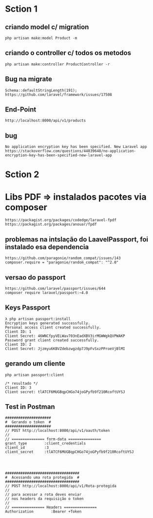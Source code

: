 # Sction 1
## criando model c/ migration
	php artisan make:model Product -m
	
## criando o controller c/ todos os metodos
	php artisan make:controller ProductController -r

## Bug na migrate
	Schema::defaultStringLength(191);
	https://github.com/laravel/framework/issues/17508

## End-Point
	http://localhost:8000/api/v1/products

## bug 
	No application encryption key has been specified. New Laravel app
	https://stackoverflow.com/questions/44839648/no-application-encryption-key-has-been-specified-new-laravel-app



# Sction 2
# Libs PDF => instalados pacotes via composer
    https://packagist.org/packages/codedge/laravel-fpdf
    https://packagist.org/packages/anouar/fpdf
    

## problemas na intslação do LaavelPassport, foi instalado esa dependencia
    https://github.com/paragonie/random_compat/issues/143
    composer.require = "paragonie/random_compat": "^2.0"
## versao do passport
    https://github.com/laravel/passport/issues/644 
    composer require laravel/passport:~4.0
    
## Keys Passport
    λ php artisan passport:install
    Encryption keys generated successfully.
    Personal access client created successfully.
    Client ID: 1
    Client Secret: 46WNCfpyVELWav703nEadXBV3irMGWWgkQVPWAKP
    Password grant client created successfully.
    Client ID: 2
    Client Secret: Jjzmyu6KBVZdebzwgzdp7J9pFvSxzPProeVjBlMI

## gerando um cliente 
    php artisan passport:client
    
    /* resultado */
    Client ID: 3
    Client secret: tlATCF6MUGBqpCHGo74joGPyfb9f210RcoftUYSJ
    

## Test in Postman
    
    #####################
    #  Gerando o token  #
    #####################
    // POST http://localhost:8000/api/v1/oauth/token
    //
    // =============== form-data ===============
    grant_type        :client_credentials
    client_id         :3
    client_secret     :tlATCF6MUGBqpCHGo74joGPyfb9f210RcoftUYSJ
    

   
   
    ##################################
    #  Acessando uma rota protegida  #
    ##################################
    // POST http://localhost:8000/api/v1/Rota-protegida
    //
    // para acessar a rota deves enviar
    // nos headers da requisição o token
    //
    // =============== Headers ===============
    Authorization        :Bearer +Token